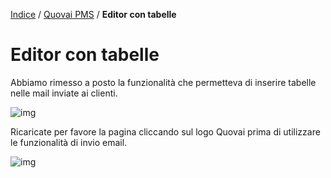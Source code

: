 [Indice](index.md) / [Quovai PMS](quovai-pms-it.md) / **Editor con tabelle**

# Editor con tabelle

Abbiamo rimesso a posto la funzionalità che permetteva di inserire tabelle nelle mail inviate ai clienti.

![img](https://mcusercontent.com/469cd2f9ee673fc3cb5e90eea/images/3611f761-3b74-4781-9e3b-b986475ca9ed.png)

Ricaricate per favore la pagina cliccando sul logo Quovai prima di utilizzare le funzionalità di invio email.

![img](https://mcusercontent.com/469cd2f9ee673fc3cb5e90eea/images/eb0d0e8d-a508-4258-b8bf-52fcbeb00192.png)